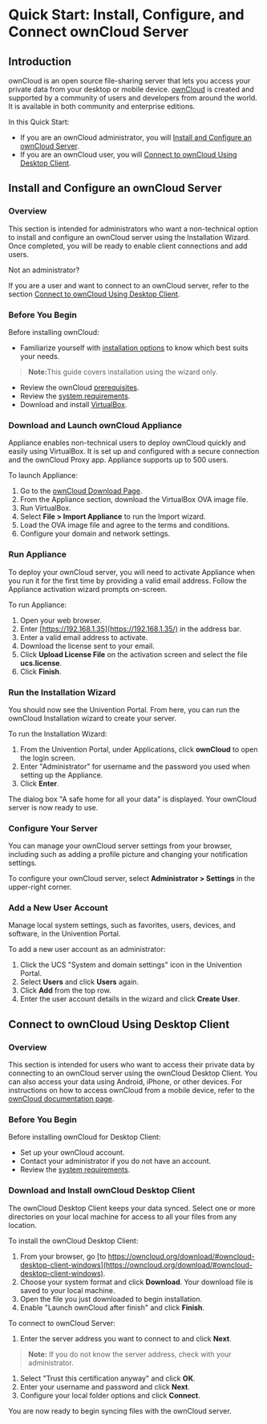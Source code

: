 # Quick Start: Install, Configure, and Connect ownCloud Server

## Introduction

ownCloud is an open source file-sharing server that lets you access your private data from your desktop or mobile device. [ownCloud](https://owncloud.org/) is created and supported by a community of users and developers from around the world. It is available in both community and enterprise editions.

In this Quick Start:

* If you are an ownCloud administrator, you will [Install and Configure an ownCloud Server](#admin).
* If you are an ownCloud user, you will [Connect to ownCloud Using Desktop Client](#user).

## Install and Configure an ownCloud Server <a name="admin"></a>

### Overview

This section is intended for administrators who want a non-technical option to install and configure an ownCloud server using the Installation Wizard. Once completed, you will be ready to enable client connections and add users.

Not an administrator?

If you are a user and want to connect to an ownCloud server, refer to the section [Connect to ownCloud Using Desktop Client](#user).

### Before You Begin

Before installing ownCloud:

* Familiarize yourself with [installation options](https://doc.owncloud.org/server/10.1/admin_manual/installation/index.html) to know which best suits your needs.

> <b>Note:</b>This guide covers installation using the wizard only.

* Review the ownCloud [prerequisites](https://doc.owncloud.org/server/10.1/admin_manual/installation/manual_installation.html#prerequisites).
* Review the [system requirements](https://doc.owncloud.org/server/10.1/admin_manual/installation/system_requirements.html).
* Download and install [VirtualBox](https://www.virtualbox.org/wiki/Downloads).

### Download and Launch ownCloud Appliance

Appliance enables non-technical users to deploy ownCloud quickly and easily using VirtualBox. It is set up and configured with a secure connection and the ownCloud Proxy app. Appliance supports up to 500 users.

To launch Appliance:

1. Go to the [ownCloud Download Page](https://owncloud.org/download/).
2. From the Appliance section, download the VirtualBox OVA image file.
3. Run VirtualBox.
4. Select <b>File > Import Appliance</b> to run the Import wizard.
5. Load the OVA image file and agree to the terms and conditions.
6. Configure your domain and network settings.

### Run Appliance

To deploy your ownCloud server, you will need to activate Appliance when you run it for the first time by providing a valid email address. Follow the Appliance activation wizard prompts on-screen.

To run Appliance:

1. Open your web browser.
2. Enter [https://192.168.1.35](https://192.168.1.35/) in the address bar.
3. Enter a valid email address to activate.
4. Download the license sent to your email.
5. Click <b>Upload License File</b> on the activation screen and select the file <b>ucs.license</b>.
6. Click <b>Finish</b>.

### Run the Installation Wizard

You should now see the Univention Portal. From here, you can run the ownCloud Installation wizard to create your server.

To run the Installation Wizard:

1. From the Univention Portal, under Applications, click <b>ownCloud</b> to open the login screen.
2. Enter "Administrator" for username and the password you used when setting up the Appliance.
3. Click <b>Enter</b>.

The dialog box "A safe home for all your data" is displayed. Your ownCloud server is now ready to use.

### Configure Your Server

You can manage your ownCloud server settings from your browser, including such as adding a profile picture and changing your notification settings.

To configure your ownCloud server, select <b>Administrator > Settings</b> in the upper-right corner.

### Add a New User Account

Manage local system settings, such as favorites, users, devices, and software, in the Univention Portal.

To add a new user account as an administrator:

1. Click the UCS "System and domain settings" icon in the Univention Portal.
2. Select <b>Users</b> and click <b>Users</b> again.
3. Click <b>Add</b> from the top row.
4. Enter the user account details in the wizard and click <b>Create User</b>.

## Connect to ownCloud Using Desktop Client <a name="user"></a>

### Overview

This section is intended for users who want to access their private data by connecting to an ownCloud server using the ownCloud Desktop Client. You can also access your data using Android, iPhone, or other devices.
For instructions on how to access ownCloud from a mobile device, refer to the [ownCloud documentation page](https://doc.owncloud.org/server/).

### Before You Begin

Before installing ownCloud for Desktop Client:

* Set up your ownCloud account.
* Contact your administrator if you do not have an account.
* Review the [system requirements](https://doc.owncloud.org/server/10.1/admin_manual/installation/system_requirements.html).

### Download and Install ownCloud Desktop Client

The ownCloud Desktop Client keeps your data synced. Select one or more directories on your local machine for access to all your files from any location.

To install the ownCloud Desktop Client:

1. From your browser, go [to https://owncloud.org/download/#owncloud-desktop-client-windows](https://owncloud.org/download/#owncloud-desktop-client-windows).
2. Choose your system format and click <b>Download</b>. Your download file is saved to your local machine.
3. Open the file you just downloaded to begin installation.
4. Enable "Launch ownCloud after finish" and click <b>Finish</b>.

To connect to ownCloud Server:

1. Enter the server address you want to connect to and click <b>Next</b>.

> <b>Note:</b> If you do not know the server address, check with your administrator.

1. Select "Trust this certification anyway" and click <b>OK</b>.
2. Enter your username and password and click <b>Next</b>.
3. Configure your local folder options and click <b>Connect</b>.

You are now ready to begin syncing files with the ownCloud server.
